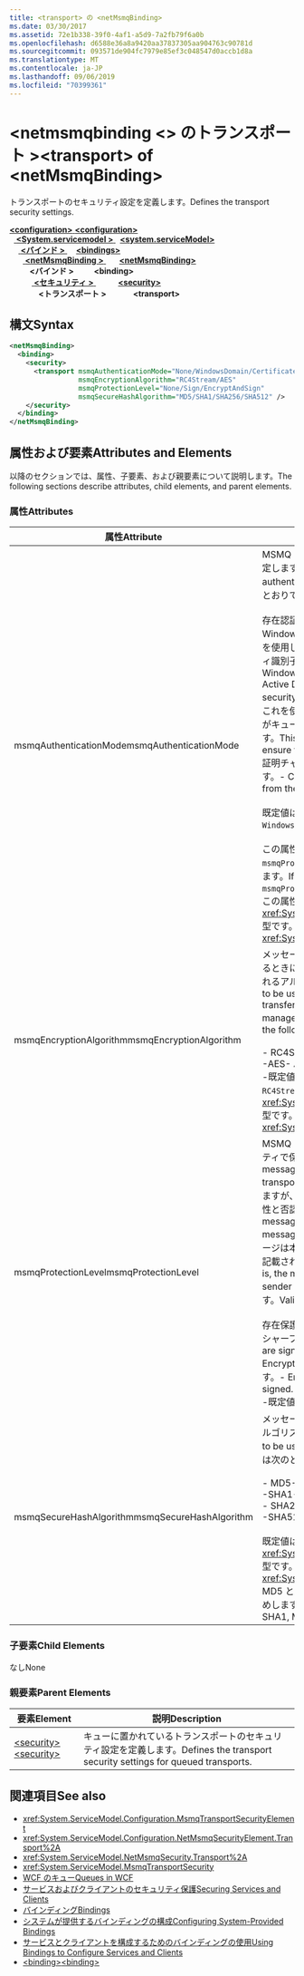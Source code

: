 ```yaml
---
title: <transport> の <netMsmqBinding>
ms.date: 03/30/2017
ms.assetid: 72e1b338-39f0-4af1-a5d9-7a2fb79f6a0b
ms.openlocfilehash: d6588e36a8a9420aa37837305aa904763c90781d
ms.sourcegitcommit: 093571de904fc7979e85ef3c048547d0accb1d8a
ms.translationtype: MT
ms.contentlocale: ja-JP
ms.lasthandoff: 09/06/2019
ms.locfileid: "70399361"
---
```

# <a name="transport-of-netmsmqbinding"></a><span data-ttu-id="d19eb-102">\<netmsmqbinding \<> のトランスポート ></span><span class="sxs-lookup"><span data-stu-id="d19eb-102">\<transport> of \<netMsmqBinding></span></span>
<span data-ttu-id="d19eb-103">トランスポートのセキュリティ設定を定義します。</span><span class="sxs-lookup"><span data-stu-id="d19eb-103">Defines the transport security settings.</span></span>  
  
<span data-ttu-id="d19eb-104">[ **\<configuration>** ](../configuration-element.md)</span><span class="sxs-lookup"><span data-stu-id="d19eb-104">[**\<configuration>**](../configuration-element.md)</span></span>\
<span data-ttu-id="d19eb-105">&nbsp;&nbsp;[ **\<System.servicemodel >** ](system-servicemodel.md)</span><span class="sxs-lookup"><span data-stu-id="d19eb-105">&nbsp;&nbsp;[**\<system.serviceModel>**](system-servicemodel.md)</span></span>\
<span data-ttu-id="d19eb-106">&nbsp;&nbsp;&nbsp;&nbsp;[ **\<バインド >** ](bindings.md)</span><span class="sxs-lookup"><span data-stu-id="d19eb-106">&nbsp;&nbsp;&nbsp;&nbsp;[**\<bindings>**](bindings.md)</span></span>\
<span data-ttu-id="d19eb-107">&nbsp;&nbsp;&nbsp;&nbsp;&nbsp;&nbsp;[ **\<netMsmqBinding >** ](netmsmqbinding.md)</span><span class="sxs-lookup"><span data-stu-id="d19eb-107">&nbsp;&nbsp;&nbsp;&nbsp;&nbsp;&nbsp;[**\<netMsmqBinding>**](netmsmqbinding.md)</span></span>\
<span data-ttu-id="d19eb-108">&nbsp;&nbsp;&nbsp;&nbsp;&nbsp;&nbsp;&nbsp;&nbsp; **\<バインド >** </span><span class="sxs-lookup"><span data-stu-id="d19eb-108">&nbsp;&nbsp;&nbsp;&nbsp;&nbsp;&nbsp;&nbsp;&nbsp;**\<binding>**</span></span>\
<span data-ttu-id="d19eb-109">&nbsp;&nbsp;&nbsp;&nbsp;&nbsp;&nbsp;&nbsp;&nbsp;&nbsp;&nbsp;[ **\<セキュリティ >** ](security-of-netmsmqbinding.md)</span><span class="sxs-lookup"><span data-stu-id="d19eb-109">&nbsp;&nbsp;&nbsp;&nbsp;&nbsp;&nbsp;&nbsp;&nbsp;&nbsp;&nbsp;[**\<security>**](security-of-netmsmqbinding.md)</span></span>\
<span data-ttu-id="d19eb-110">&nbsp;&nbsp;&nbsp;&nbsp;&nbsp;&nbsp;&nbsp;&nbsp;&nbsp;&nbsp;&nbsp;&nbsp; **\<トランスポート >**</span><span class="sxs-lookup"><span data-stu-id="d19eb-110">&nbsp;&nbsp;&nbsp;&nbsp;&nbsp;&nbsp;&nbsp;&nbsp;&nbsp;&nbsp;&nbsp;&nbsp;**\<transport>**</span></span>  
  
## <a name="syntax"></a><span data-ttu-id="d19eb-111">構文</span><span class="sxs-lookup"><span data-stu-id="d19eb-111">Syntax</span></span>  
  
```xml  
<netMsmqBinding>
  <binding>
    <security>
      <transport msmqAuthenticationMode="None/WindowsDomain/Certificate"
                 msmqEncryptionAlgorithm="RC4Stream/AES"
                 msmqProtectionLevel="None/Sign/EncryptAndSign"
                 msmqSecureHashAlgorithm="MD5/SHA1/SHA256/SHA512" />
    </security>
  </binding>
</netMsmqBinding>
```  
  
## <a name="attributes-and-elements"></a><span data-ttu-id="d19eb-112">属性および要素</span><span class="sxs-lookup"><span data-stu-id="d19eb-112">Attributes and Elements</span></span>  
 <span data-ttu-id="d19eb-113">以降のセクションでは、属性、子要素、および親要素について説明します。</span><span class="sxs-lookup"><span data-stu-id="d19eb-113">The following sections describe attributes, child elements, and parent elements.</span></span>  
  
### <a name="attributes"></a><span data-ttu-id="d19eb-114">属性</span><span class="sxs-lookup"><span data-stu-id="d19eb-114">Attributes</span></span>  
  
|<span data-ttu-id="d19eb-115">属性</span><span class="sxs-lookup"><span data-stu-id="d19eb-115">Attribute</span></span>|<span data-ttu-id="d19eb-116">説明</span><span class="sxs-lookup"><span data-stu-id="d19eb-116">Description</span></span>|  
|---------------|-----------------|  
|<span data-ttu-id="d19eb-117">msmqAuthenticationMode</span><span class="sxs-lookup"><span data-stu-id="d19eb-117">msmqAuthenticationMode</span></span>|<span data-ttu-id="d19eb-118">MSMQ トランスポートによるメッセージの認証方法を指定します。</span><span class="sxs-lookup"><span data-stu-id="d19eb-118">Specifies how the message must be authenticated by the MSMQ transport.</span></span> <span data-ttu-id="d19eb-119">有効な値は次のとおりです。</span><span class="sxs-lookup"><span data-stu-id="d19eb-119">Valid values include the following:</span></span><br /><br /> <span data-ttu-id="d19eb-120">存在認証なし。</span><span class="sxs-lookup"><span data-stu-id="d19eb-120">-   None: No authentication.</span></span><br /><span data-ttu-id="d19eb-121">WindowsDomain認証メカニズムでは、Active Directory を使用して、メッセージに関連付けられているセキュリティ識別子の x.509 証明書を取得します。</span><span class="sxs-lookup"><span data-stu-id="d19eb-121">-   WindowsDomain: The authentication mechanism uses Active Directory to retrieve the X.509 certificate for the security identifier associated with the message.</span></span> <span data-ttu-id="d19eb-122">次に、これを使用してキューの ACL がチェックされ、ユーザーがキューへの書き込み権限を持っていることが確認されます。</span><span class="sxs-lookup"><span data-stu-id="d19eb-122">This is then used to check the ACL of the queue to ensure the user has write permission for the queue.</span></span><br /><span data-ttu-id="d19eb-123">証明チャネルは、証明書ストアから証明書を取得します。</span><span class="sxs-lookup"><span data-stu-id="d19eb-123">-   Certificate: The channel retrieves the certificate from the certificate store.</span></span><br /><br /> <span data-ttu-id="d19eb-124">既定値は `WindowsDomain` です。</span><span class="sxs-lookup"><span data-stu-id="d19eb-124">The default is `WindowsDomain`.</span></span><br /><br /> <span data-ttu-id="d19eb-125">この属性が `None` に設定されている場合、`msmqProtectionLevel` 属性も `None` に設定する必要があります。</span><span class="sxs-lookup"><span data-stu-id="d19eb-125">If this attribute is set to `None`, the `msmqProtectionLevel` attribute must also be set to `None`.</span></span> <span data-ttu-id="d19eb-126">この属性は <xref:System.ServiceModel.MsmqAuthenticationMode> 型です。</span><span class="sxs-lookup"><span data-stu-id="d19eb-126">This attribute is of type <xref:System.ServiceModel.MsmqAuthenticationMode></span></span>|  
|<span data-ttu-id="d19eb-127">msmqEncryptionAlgorithm</span><span class="sxs-lookup"><span data-stu-id="d19eb-127">msmqEncryptionAlgorithm</span></span>|<span data-ttu-id="d19eb-128">メッセージ キュー マネージャー間でメッセージを転送するときに、ネットワーク上でメッセージの暗号化に使用されるアルゴリズムを指定します。</span><span class="sxs-lookup"><span data-stu-id="d19eb-128">Specifies the algorithm to be used for message encryption on the wire when transferring messages between message queue managers.</span></span> <span data-ttu-id="d19eb-129">以下の値が有効です。</span><span class="sxs-lookup"><span data-stu-id="d19eb-129">Valid values include the following:</span></span><br /><br /> <span data-ttu-id="d19eb-130">- RC4Stream</span><span class="sxs-lookup"><span data-stu-id="d19eb-130">-   RC4Stream</span></span><br /><span data-ttu-id="d19eb-131">-AES</span><span class="sxs-lookup"><span data-stu-id="d19eb-131">-   AES</span></span><br /><span data-ttu-id="d19eb-132">-既定値は`RC4Stream`です。</span><span class="sxs-lookup"><span data-stu-id="d19eb-132">-   The default value is `RC4Stream`.</span></span> <span data-ttu-id="d19eb-133">この属性は <xref:System.ServiceModel.MsmqEncryptionAlgorithm> 型です。</span><span class="sxs-lookup"><span data-stu-id="d19eb-133">This attribute is of type <xref:System.ServiceModel.MsmqEncryptionAlgorithm>.</span></span>|  
|<span data-ttu-id="d19eb-134">msmqProtectionLevel</span><span class="sxs-lookup"><span data-stu-id="d19eb-134">msmqProtectionLevel</span></span>|<span data-ttu-id="d19eb-135">MSMQ トランスポートのレベルでメッセージをセキュリティで保護する方法を指定します。</span><span class="sxs-lookup"><span data-stu-id="d19eb-135">Specifies the way messages are secured at the level of the MSMQ transport.</span></span> <span data-ttu-id="d19eb-136">暗号化を行うとメッセージの整合性が確保されますが、署名および暗号化を使用するとメッセージの整合性と否認防止の両方が確保されます。</span><span class="sxs-lookup"><span data-stu-id="d19eb-136">Encryption ensures message integrity, while sign and encrypt ensures both message integrity and non-repudiation.</span></span> <span data-ttu-id="d19eb-137">つまり、メッセージは本当にその送信者から送信されていることになり、記載されている送信者が実際の送信者になります。</span><span class="sxs-lookup"><span data-stu-id="d19eb-137">That is, the message indeed came from the sender and the sender is who he says he is.</span></span> <span data-ttu-id="d19eb-138">有効な値は次のとおりです。</span><span class="sxs-lookup"><span data-stu-id="d19eb-138">Valid values include the following:</span></span><br /><br /> <span data-ttu-id="d19eb-139">存在保護されません。</span><span class="sxs-lookup"><span data-stu-id="d19eb-139">-   None: No protection.</span></span><br /><span data-ttu-id="d19eb-140">シャープメッセージは署名されます。</span><span class="sxs-lookup"><span data-stu-id="d19eb-140">-   Sign: Messages are signed.</span></span><br /><span data-ttu-id="d19eb-141">EncryptAndSignメッセージは暗号化および署名されます。</span><span class="sxs-lookup"><span data-stu-id="d19eb-141">-   EncryptAndSign: Messages are encrypted and signed.</span></span><br /><span data-ttu-id="d19eb-142">-既定値は`Sign`です。</span><span class="sxs-lookup"><span data-stu-id="d19eb-142">-   The default is `Sign`.</span></span>|  
|<span data-ttu-id="d19eb-143">msmqSecureHashAlgorithm</span><span class="sxs-lookup"><span data-stu-id="d19eb-143">msmqSecureHashAlgorithm</span></span>|<span data-ttu-id="d19eb-144">メッセージ ダイジェストの計算に使用されるハッシュ アルゴリズムを指定します。</span><span class="sxs-lookup"><span data-stu-id="d19eb-144">Specifies the hash algorithm to be used for computing the message digest.</span></span> <span data-ttu-id="d19eb-145">有効な値は次のとおりです。</span><span class="sxs-lookup"><span data-stu-id="d19eb-145">Valid values include the following:</span></span><br /><br /> <span data-ttu-id="d19eb-146">-   MD5</span><span class="sxs-lookup"><span data-stu-id="d19eb-146">-   MD5</span></span><br /><span data-ttu-id="d19eb-147">-SHA1</span><span class="sxs-lookup"><span data-stu-id="d19eb-147">-   SHA1</span></span><br /><span data-ttu-id="d19eb-148">-   SHA256</span><span class="sxs-lookup"><span data-stu-id="d19eb-148">-   SHA256</span></span><br /><span data-ttu-id="d19eb-149">-SHA512</span><span class="sxs-lookup"><span data-stu-id="d19eb-149">-   SHA512</span></span><br /><br /> <span data-ttu-id="d19eb-150">既定値は `SHA1` です。</span><span class="sxs-lookup"><span data-stu-id="d19eb-150">The default is `SHA1`.</span></span> <span data-ttu-id="d19eb-151">この属性は <xref:System.ServiceModel.MsmqSecureHashAlgorithm> 型です。</span><span class="sxs-lookup"><span data-stu-id="d19eb-151">This attribute is of type <xref:System.ServiceModel.MsmqSecureHashAlgorithm>.</span></span><br><span data-ttu-id="d19eb-152">MD5 と SHA1 の衝突の問題のため、SHA256 以上をお勧めします。</span><span class="sxs-lookup"><span data-stu-id="d19eb-152">Due to collision problems with MD5 and SHA1, Microsoft recommends SHA256 or better.</span></span>|  
  
### <a name="child-elements"></a><span data-ttu-id="d19eb-153">子要素</span><span class="sxs-lookup"><span data-stu-id="d19eb-153">Child Elements</span></span>  
 <span data-ttu-id="d19eb-154">なし</span><span class="sxs-lookup"><span data-stu-id="d19eb-154">None</span></span>  
  
### <a name="parent-elements"></a><span data-ttu-id="d19eb-155">親要素</span><span class="sxs-lookup"><span data-stu-id="d19eb-155">Parent Elements</span></span>  
  
|<span data-ttu-id="d19eb-156">要素</span><span class="sxs-lookup"><span data-stu-id="d19eb-156">Element</span></span>|<span data-ttu-id="d19eb-157">説明</span><span class="sxs-lookup"><span data-stu-id="d19eb-157">Description</span></span>|  
|-------------|-----------------|  
|[<span data-ttu-id="d19eb-158">\<security></span><span class="sxs-lookup"><span data-stu-id="d19eb-158">\<security></span></span>](security-of-netmsmqbinding.md)|<span data-ttu-id="d19eb-159">キューに置かれているトランスポートのセキュリティ設定を定義します。</span><span class="sxs-lookup"><span data-stu-id="d19eb-159">Defines the transport security settings for queued transports.</span></span>|  
  
## <a name="see-also"></a><span data-ttu-id="d19eb-160">関連項目</span><span class="sxs-lookup"><span data-stu-id="d19eb-160">See also</span></span>

- <xref:System.ServiceModel.Configuration.MsmqTransportSecurityElement>
- <xref:System.ServiceModel.Configuration.NetMsmqSecurityElement.Transport%2A>
- <xref:System.ServiceModel.NetMsmqSecurity.Transport%2A>
- <xref:System.ServiceModel.MsmqTransportSecurity>
- [<span data-ttu-id="d19eb-161">WCF のキュー</span><span class="sxs-lookup"><span data-stu-id="d19eb-161">Queues in WCF</span></span>](../../../wcf/feature-details/queues-in-wcf.md)
- [<span data-ttu-id="d19eb-162">サービスおよびクライアントのセキュリティ保護</span><span class="sxs-lookup"><span data-stu-id="d19eb-162">Securing Services and Clients</span></span>](../../../wcf/feature-details/securing-services-and-clients.md)
- [<span data-ttu-id="d19eb-163">バインディング</span><span class="sxs-lookup"><span data-stu-id="d19eb-163">Bindings</span></span>](../../../wcf/bindings.md)
- [<span data-ttu-id="d19eb-164">システムが提供するバインディングの構成</span><span class="sxs-lookup"><span data-stu-id="d19eb-164">Configuring System-Provided Bindings</span></span>](../../../wcf/feature-details/configuring-system-provided-bindings.md)
- [<span data-ttu-id="d19eb-165">サービスとクライアントを構成するためのバインディングの使用</span><span class="sxs-lookup"><span data-stu-id="d19eb-165">Using Bindings to Configure Services and Clients</span></span>](../../../wcf/using-bindings-to-configure-services-and-clients.md)
- [<span data-ttu-id="d19eb-166">\<binding></span><span class="sxs-lookup"><span data-stu-id="d19eb-166">\<binding></span></span>](../../../misc/binding.md)
